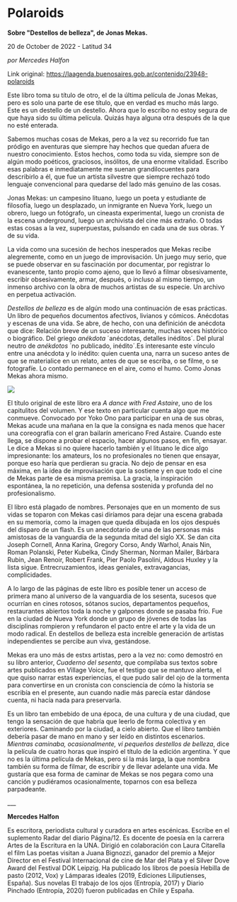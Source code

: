# Polaroids

**Sobre "Destellos de belleza", de Jonas Mekas.**

20 de October de 2022 - Latitud 34

_por Mercedes Halfon_

Link original: https://laagenda.buenosaires.gob.ar/contenido/23948-polaroids



Este libro toma su título de otro, el de la última película de Jonas Mekas, pero es solo una parte de ese título, que en verdad es mucho más largo. Este es un destello de un destello. Ahora que lo escribo no estoy segura de que haya sido su última película. Quizás haya alguna otra después de la que no esté enterada.




Sabemos muchas cosas de Mekas, pero a la vez su recorrido fue tan pródigo en aventuras que siempre hay hechos que quedan afuera de nuestro conocimiento. Estos hechos, como toda su vida, siempre son de algún modo poéticos, graciosos, insólitos, de una enorme vitalidad. Escribo esas palabras e inmediatamente me suenan grandilocuentes para describirlo a él, que fue un artista silvestre que siempre rechazó todo lenguaje convencional para quedarse del lado más genuino de las cosas.




Jonas Mekas: un campesino lituano, luego un poeta y estudiante de filosofía, luego un desplazado, un inmigrante en Nueva York, luego un obrero, luego un fotógrafo, un cineasta experimental, luego un cronista de la escena underground, luego un archivista del cine más extraño. O todas estas cosas a la vez, superpuestas, pulsando en cada una de sus obras. Y de su vida.




La vida como una sucesión de hechos inesperados que Mekas recibe alegremente, como en un juego de improvisación. Un juego muy serio, que se puede observar en su fascinación por documentar, por registrar lo evanescente, tanto propio como ajeno, que lo llevó a filmar obsesivamente, escribir obsesivamente, armar, después, o incluso al mismo tiempo, un inmenso archivo con la obra de muchos artistas de su especie. Un archivo en perpetua activación.




*Destellos de belleza* es de algún modo una continuación de esas prácticas. Un libro de pequeños documentos afectivos, livianos y cómicos. Anécdotas y escenas de una vida. Se abre, de hecho, con una definición de anécdota que dice: Relación breve de un suceso interesante, muchas veces histórico o biográfico. Del griego *anékdota* ´anécdotas, detalles inéditos´. Del plural neutro de *anékdotos* ´no publicado, inédito´.Es interesante este vínculo entre una anécdota y lo inédito: quien cuenta una, narra un suceso antes de que se materialice en un relato, antes de que se escriba, o se filme, o se fotografíe. Lo contado permanece en el aire, como el humo. Como Jonas Mekas ahora mismo.




![](https://cdn.feater.me/files/images/583497/edd3e725-1bbe-4356-a1f4-235cc27d914f.jpg)




El título original de este libro era *A dance with Fred Astaire*, uno de los capitulitos del volumen. Y ese texto en particular cuenta algo que me conmueve. Convocado por Yoko Ono para participar en una de sus obras, Mekas acude una mañana en la que la consigna es nada menos que hacer una coreografía con el gran bailarín americano Fred Astaire. Cuando este llega, se dispone a probar el espacio, hacer algunos pasos, en fin, ensayar. Le dice a Mekas si no quiere hacerlo también y el lituano le dice algo impresionante: los amateurs, los no profesionales no tienen que ensayar, porque eso haría que perdieran su gracia. No dejo de pensar en esa máxima, en la idea de improvisación que la sostiene y en que todo el cine de Mekas parte de esa misma premisa. La gracia, la inspiración espontánea, la no repetición, una defensa sostenida y profunda del no profesionalismo.




El libro está plagado de nombres. Personajes que en un momento de sus vidas se toparon con Mekas casi diríamos para dejar una escena grabada en su memoria, como la imagen que queda dibujada en los ojos después del disparo de un flash. Es un anecdotario de una de las personas más amistosas de la vanguardia de la segunda mitad del siglo XX. Se dan cita Joseph Cornell, Anna Karina, Gregory Corso, Andy Warhol, Anais Nin, Roman Polanski, Peter Kubelka, Cindy Sherman, Norman Mailer, Bárbara Rubin, Jean Renoir, Robert Frank, Pier Paolo Pasolini, Aldous Huxley y la lista sigue. Entrecruzamientos, ideas geniales, extravagancias, complicidades.




A lo largo de las páginas de este libro es posible tener un acceso de primera mano al universo de la vanguardia de los sesenta, sucesos que ocurrían en cines rotosos, sótanos sucios, departamentos pequeños, restaurantes abiertos toda la noche y galpones donde se pasaba frío. Fue en la ciudad de Nueva York donde un grupo de jóvenes de todas las disciplinas rompieron y refundaron el pacto entre el arte y la vida de un modo radical. En destellos de belleza esta increíble generación de artistas independientes se percibe aun viva, gestándose.




Mekas era uno más de estxs artistas, pero a la vez no: como demostró en su libro anterior, *Cuaderno del sesenta*, que compilaba sus textos sobre artes publicados en Village Voice, fue el testigo que se mantuvo alerta, el que quiso narrar estas experiencias, el que pudo salir del ojo de la tormenta para convertirse en un cronista con consciencia de cómo la historia se escribía en el presente, aun cuando nadie más parecía estar dándose cuenta, ni hacía nada para preservarla.




Es un libro tan embebido de una época, de una cultura y de una ciudad, que tengo la sensación de que habría que leerlo de forma colectiva y en exteriores. Caminando por la ciudad, a cielo abierto. Que el libro también debería pasar de mano en mano y ser leído en distintos escenarios. *Mientras caminaba, ocasionalmente, vi pequeños destellos de belleza*, dice la película de cuatro horas que inspiró el título de la edición argentina. Y que no es la última película de Mekas, pero sí la más larga, la que nombra también su forma de filmar, de escribir y de llevar adelante una vida. Me gustaría que esa forma de caminar de Mekas se nos pegara como una canción y pudiéramos ocasionalmente, toparnos con esa belleza parpadeante.




\_\_\_




**Mercedes Halfon**




Es escritora, periodista cultural y curadora en artes escénicas. Escribe en el suplemento Radar del diario Página/12. Es docente de poesía en la carrera Artes de la Escritura en la UNA. Dirigió en colaboración con Laura Citarella el film Las poetas visitan a Juana Bignozzi, ganador del premio a Mejor Director en el Festival Internacional de cine de Mar del Plata y el Silver Dove Award del Festival DOK Leipzig. Ha publicado los libros de poesía Hebilla de pasto (2012, Vox) y Lámparas ideales (2019, Ediciones Liliputienses, España). Sus novelas El trabajo de los ojos (Entropía, 2017) y Diario Pinchado (Entropía, 2020) fueron publicadas en Chile y España.



